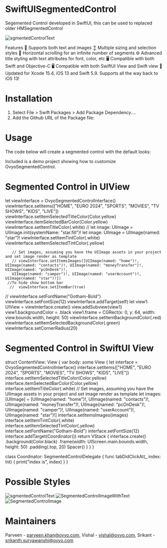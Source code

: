 # SwiftUISegmentedControl
Segemented Control developed in SwiftUI, this can be used to replaced older HMSegmentedControl

![sgmentedControlText](https://github.com/parveen-khan-ovyo/OvyoSegmentedControl/assets/135009495/ff8bb9e6-9c36-4b04-a754-f25a7fb0ef15)

Features
📸 Supports both text and images
↕️ Multiple sizing and selection styles
📜 Horizontal scrolling for an infinite number of segments
⚙️ Advanced title styling with text attributes for font, color, etc
🖥 Compatible with both Swift and Objective-C
🖥 Compatible with both SwiftUI View and Swift view
📱 Updated for Xcode 15.4, iOS 13 and Swift 5.9. Supports all the way back to iOS 13!

# Installation
1. Select File > Swift Packages > Add Package Dependency....
2. Add the Github URL of the Package file:

# Usage

The code below will create a segmented control with the default looks:

Included is a demo project showing how to customize OvyoSegmentedControl.

# Segmented Control in UIView

let viewInterface = OvyoSegmentedControlInterface()
        viewInterface.setItems(["HOME", "EURO 2024", "SPORTS", "MOVIES", "TV SHOWS", "KIDS", "LIVE"])
        viewInterface.setItemSelectedTitleColor(Color.yellow)
        viewInterface.itemSelectedBarColor(Color.yellow)
        viewInterface.setItemTitleColor(.white)
       // let image: UIImage = UIImage.init(systemName: "star.fill")!
        let image: UIImage = UIImage(named: "star")!
        viewInterface.setItemTintColor(.white)
        viewInterface.setItemSelectedTintColor(.yellow)
        
       // Set images, assuming you have the UIImage assets in your project and set image render as template
       // viewInterface.setItemsImages([UIImage(named: "home")!, UIImage(named: "contacts")!, UIImage(named: "moneyTransfer")!, UIImage(named: "pcOnDesk")!,
       UIImage(named: "camper")!, UIImage(named: "userAccount")!, UIImage(named: "star")!])
     //To hide show bottom bar
      //  viewInterface.setItemBar(true)
      
   //     viewInterface.setFontName("Gotham-Bold")
        viewInterface.setFontSize(12)
        viewInterface.addTarget(self)
        let view1: UIView = viewInterface.create()
        view.addSubview(view1)
        view1.backgroundColor = .black
        view1.frame = CGRect(x: 0, y: 64, width: view.bounds.width, height: 50)
        viewInterface.setItemBackgroundColor(.red)
        viewInterface.setItemSelectedBackgroundColor(.green)
        viewInterface.setCornerRadius(20)
        

# Segmented Control in SwiftUI View

struct ContentView: View {
    var body: some View {
        let interface = OvyoSegmentedControlInterface()
        interface.setItems(["HOME", "EURO 2024", "SPORTS", "MOVIES", "TV SHOWS", "KIDS", "LIVE"])
        interface.setItemSelectedTitleColor(Color.yellow)
        interface.itemSelectedBarColor(Color.yellow)
        interface.setItemTitleColor(.white)
        // Set images, assuming you have the UIImage assets in your project and set image render as template
        let images: [UIImage] = [UIImage(named: "home")!, UIImage(named: "contacts")!, UIImage(named: "moneyTransfer")!, UIImage(named: "pcOnDesk")!, UIImage(named: "camper")!, UIImage(named: "userAccount")!, UIImage(named: "star")!]
        interface.setItemsImages(images)
        interface.setItemTintColor(.white)
        interface.setItemSelectedTintColor(.yellow)
        interface.setFontName("Gotham-Bold")
        interface.setFontSize(12)
        interface.addTarget(Coordinator())
        return VStack { interface.create()
                .background(Color.black)
                .frame(width: UIScreen.main.bounds.width, height: 50)
                .padding(.top, 20)
            Spacer()
        }
    }
}

class Coordinator: SegmentedControlDelegate {
    func tabDidClickAt(_ index: Int) {
        print("index is", index)
    }
}

# Possible Styles

![sgmentedControlText](https://github.com/parveen-khan-ovyo/OvyoSegmentedControl/assets/135009495/ff8bb9e6-9c36-4b04-a754-f25a7fb0ef15)
![SegmentedControlImageWithText](https://github.com/parveen-khan-ovyo/OvyoSegmentedControl/assets/135009495/5c5b3e84-39ff-4b64-80e0-5ca7c8f95743)
![SegmentedControlImage](https://github.com/parveen-khan-ovyo/OvyoSegmentedControl/assets/135009495/11596192-3bc7-4934-950e-2a74588c7ab4)

# Maintainers
Parveen - parveen.khan@ovyo.com, 
Vishal - vishal@ovyo.com, 
Srikant - srikanth.suryawanshi@ovyo.com

